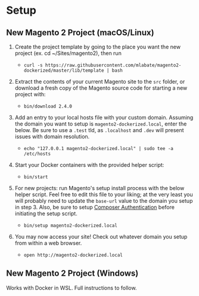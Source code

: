 # Setup

## New Magento 2 Project (macOS/Linux)

1. Create the project template by going to the place you want the new project (ex. cd ~/Sites/magento2), then run
	- `curl -s https://raw.githubusercontent.com/mlabate/magento2-dockerized/master/lib/template | bash`

2. Extract the contents of your current Magento site to the `src` folder, or download a fresh copy of the Magento source code for starting a new project with:
    - `bin/download 2.4.0`

3. Add an entry to your local hosts file with your custom domain. Assuming the domain you want to setup is `magento2-dockerized.local`, enter the below. Be sure to use a `.test` tld, as `.localhost` and `.dev` will present issues with domain resolution.
    - `echo "127.0.0.1 magento2-dockerized.local" | sudo tee -a /etc/hosts`

4. Start your Docker containers with the provided helper script:
    - `bin/start`

5. For new projects: run Magento's setup install process with the below helper script. Feel free to edit this file to your liking; at the very least you will probably need to update the `base-url` value to the domain you setup in step 3. Also, be sure to setup [Composer Authentication](https://github.com/mlabate/magento2-dockerized#composer-authentication) before initiating the setup script.
    - `bin/setup magento2-dockerized.local`

6. You may now access your site! Check out whatever domain you setup from within a web browser.
    - `open http://magento2-dockerized.local`

## New Magento 2 Project (Windows)

Works with Docker in WSL. Full instructions to follow.
